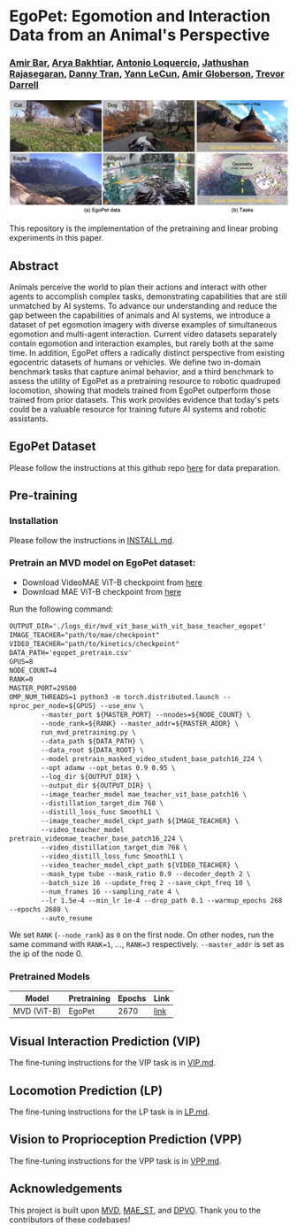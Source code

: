 # EgoPet: Egomotion and Interaction Data from an Animal's Perspective
### [Amir Bar](https://amirbar.net), [Arya Bakhtiar](), [Antonio Loquercio](https://antonilo.github.io/), [Jathushan Rajasegaran](https://people.eecs.berkeley.edu/~jathushan/), [Danny Tran](), [Yann LeCun](https://yann.lecun.com/), [Amir Globerson](http://www.cs.tau.ac.il/~gamir/), [Trevor Darrell](https://people.eecs.berkeley.edu/~trevor/)
<p align="center">
  <img src="images/teaser.png" width="750">
</p>

This repository is the implementation of the pretraining and linear probing experiments in this paper.

## Abstract
Animals perceive the world to plan their actions and interact with other agents to accomplish complex tasks, demonstrating capabilities that are still unmatched by AI systems. To advance our understanding and reduce the gap between the capabilities of animals and AI systems, we introduce a dataset of pet egomotion imagery with diverse examples of simultaneous egomotion and multi-agent interaction. Current video datasets separately contain egomotion and interaction examples, but rarely both at the same time. In addition, EgoPet offers a radically distinct perspective from existing egocentric datasets of humans or vehicles.  We define two in-domain benchmark tasks that capture animal behavior, and a third benchmark to assess the utility of EgoPet as a pretraining resource to robotic quadruped locomotion, showing that models trained from EgoPet outperform those trained from prior datasets. This work provides evidence that today's pets could be a valuable resource for training future AI systems and robotic assistants.

## EgoPet Dataset
Please follow the instructions at this github repo [here](https://github.com/bakhtiararya/EgoPet_dataset_download) for data preparation.

## Pre-training
### Installation
Please follow the instructions in [INSTALL.md](INSTALL.md).

### Pretrain an MVD model on EgoPet dataset:
* Download VideoMAE ViT-B checkpoint from [here](https://drive.google.com/file/d/1tEhLyskjb755TJ65ptsrafUG2llSwQE1/view)
* Download MAE ViT-B checkpoint from [here](https://dl.fbaipublicfiles.com/mae/pretrain/mae_pretrain_vit_base.pth)

Run the following command:
```
OUTPUT_DIR='./logs_dir/mvd_vit_base_with_vit_base_teacher_egopet'
IMAGE_TEACHER="path/to/mae/checkpoint"
VIDEO_TEACHER="path/to/kinetics/checkpoint"
DATA_PATH='egopet_pretrain.csv'
GPUS=8
NODE_COUNT=4
RANK=0
MASTER_PORT=29500
OMP_NUM_THREADS=1 python3 -m torch.distributed.launch --nproc_per_node=${GPUS} --use_env \
        --master_port ${MASTER_PORT} --nnodes=${NODE_COUNT} \
        --node_rank=${RANK} --master_addr=${MASTER_ADDR} \
        run_mvd_pretraining.py \
        --data_path ${DATA_PATH} \
        --data_root ${DATA_ROOT} \
        --model pretrain_masked_video_student_base_patch16_224 \
        --opt adamw --opt_betas 0.9 0.95 \
        --log_dir ${OUTPUT_DIR} \
        --output_dir ${OUTPUT_DIR} \
        --image_teacher_model mae_teacher_vit_base_patch16 \
        --distillation_target_dim 768 \
        --distill_loss_func SmoothL1 \
        --image_teacher_model_ckpt_path ${IMAGE_TEACHER} \
        --video_teacher_model pretrain_videomae_teacher_base_patch16_224 \
        --video_distillation_target_dim 768 \
        --video_distill_loss_func SmoothL1 \
        --video_teacher_model_ckpt_path ${VIDEO_TEACHER} \
        --mask_type tube --mask_ratio 0.9 --decoder_depth 2 \
        --batch_size 16 --update_freq 2 --save_ckpt_freq 10 \
        --num_frames 16 --sampling_rate 4 \
        --lr 1.5e-4 --min_lr 1e-4 --drop_path 0.1 --warmup_epochs 268 --epochs 2680 \
        --auto_resume
```
We set `RANK` (`--node_rank`) as `0` on the first node. On other nodes, run the same command with `RANK=1`, ..., `RANK=3` respectively.  `--master_addr` is set as the ip of the node 0.

### Pretrained Models
| Model             | Pretraining | Epochs | Link |
|-------------------|-------------|--------|------|
| MVD (ViT-B) | EgoPet    | 2670   |   [link](https://drive.google.com/file/d/1_Ky73DpjvSh5k4g-xhWE6QTndRlfUTHp/view?usp=sharing)   |

## Visual Interaction Prediction (VIP)

The fine-tuning instructions for the VIP task is in [VIP.md](VIP.md).

## Locomotion Prediction (LP)

The fine-tuning instructions for the LP task is in [LP.md](LP.md).

## Vision to Proprioception Prediction (VPP)

The fine-tuning instructions for the VPP task is in [VPP.md](VPP.md).

## Acknowledgements

This project is built upon [MVD](https://github.com/ruiwang2021/mvd/tree/main), [MAE_ST](https://github.com/facebookresearch/mae_st), and [DPVO](https://github.com/princeton-vl/DPVO). Thank you to the contributors of these codebases!